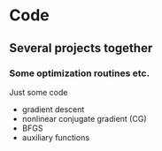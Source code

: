 Code
====
## Several projects together
### Some optimization routines etc.

Just some code

* gradient descent
* nonlinear conjugate gradient (CG)
* BFGS
* auxiliary functions
